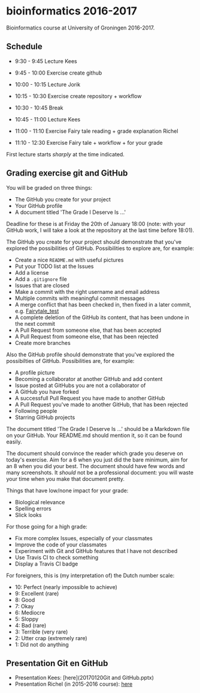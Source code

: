 # bioinformatics 2016-2017

Bioinformatics course at University of Groningen 2016-2017.

## Schedule

 * 9:30 - 9:45 Lecture Kees
 * 9:45 - 10:00 Exercise create github
 * 10:00 - 10:15 Lecture Jorik
 * 10:15 - 10:30 Exercise create repository + workflow

 * 10:30 - 10:45 Break
 
 * 10:45 - 11:00 Lecture Kees
 * 11:00 - 11:10 Exercise Fairy tale reading + grade explanation Richel
 * 11:10 - 12:30 Exercise Fairy tale + workflow + for your grade

First lecture starts *sharply* at the time indicated.

## Grading exercise git and GitHub 

You will be graded on three things:

 * The GitHub you create for your project
 * Your GitHub profile
 * A document titled 'The Grade I Deserve Is ...'

Deadline for these is at Friday the 20th of January 18:00 (note: with your GitHub work, I will take a look at the repository at the last time before 18:01).

The GitHub you create for your project should demonstrate that you've explored the possibilities of GitHub.
Possibilities to explore are, for example:

 * Create a nice `README.md` with useful pictures
 * Put your TODO list at the Issues
 * Add a license
 * Add a `.gitignore` file
 * Issues that are closed
 * Make a commit with the right username and email address
 * Multiple commits with meaningful commit messages
 * A merge conflict that has been checked in, then fixed in a later commit, e.g. [Fairytale_test](https://github.com/Lumphie/Fairytale_test)
 * A complete deletion of the GitHub its content, that has been undone in the next commit
 * A Pull Request from someone else, that has been accepted
 * A Pull Request from someone else, that has been rejected
 * Create more branches

Also the GitHub profile should demonstrate that you've explored the possibilties of GitHub.
Possibilities are, for example:

 * A profile picture
 * Becoming a collaborator at another GitHub and add content
 * Issue posted at GitHubs you are not a collaborator of
 * A GitHub you have forked
 * A successfull Pull Request you have made to another GitHub
 * A Pull Request you've made to another GitHub, that has been rejected
 * Following people
 * Starring GitHub projects

The document titled 'The Grade I Deserve Is ...' should be a Markdown file on your GitHub. Your README.md should mention it, so it can be found easily.

The document should convince the reader which grade you deserve on today's exercise. Aim for a 6 when you just did the bare minimum, aim for an 8 when you did your best. The document should have few words and many screenshots. It *should* not be a professional document: you will waste your time when you make that document pretty.

Things that have low/none impact for your grade:

 * Biological relevance
 * Spelling errors
 * Slick looks
 
For those going for a high grade:

 * Fix more complex Issues, especially of your classmates
 * Improve the code of your classmates
 * Experiment with Git and GitHub features that I have not described
 * Use Travis CI to check something
 * Display a Travis CI badge

For foreigners, this is (my interpretation of) the Dutch number scale:

* 10: Perfect (nearly impossible to achieve)
* 9: Excellent (rare)
* 8: Good
* 7: Okay
* 6: Mediocre
* 5: Sloppy
* 4: Bad (rare)
* 3: Terrible (very rare)
* 2: Utter crap (extremely rare)
* 1: Did not do anything

## Presentation Git en GitHub 

 * Presentation Kees: [here](20170120Git and GitHub.pptx)
 * Presentation Richel (in 2015-2016 course): [here](https://github.com/richelbilderbeek/CppPresentations/blob/master/Git.pdf)
